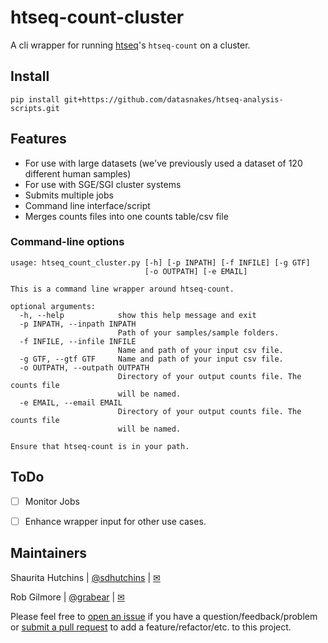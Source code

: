 # htseq-count-cluster
A cli wrapper for running [htseq](https://github.com/simon-anders/htseq)'s `htseq-count` on a cluster.

## Install
`pip install git+https://github.com/datasnakes/htseq-analysis-scripts.git`

## Features
- For use with large datasets (we've previously used a dataset of 120 different human samples)
- For use with SGE/SGI cluster systems
- Submits multiple jobs
- Command line interface/script
- Merges counts files into one counts table/csv file


### Command-line options
```
usage: htseq_count_cluster.py [-h] [-p INPATH] [-f INFILE] [-g GTF]
                              [-o OUTPATH] [-e EMAIL]

This is a command line wrapper around htseq-count.

optional arguments:
  -h, --help            show this help message and exit
  -p INPATH, --inpath INPATH
                        Path of your samples/sample folders.
  -f INFILE, --infile INFILE
                        Name and path of your input csv file.
  -g GTF, --gtf GTF     Name and path of your input csv file.
  -o OUTPATH, --outpath OUTPATH
                        Directory of your output counts file. The counts file
                        will be named.
  -e EMAIL, --email EMAIL
                        Directory of your output counts file. The counts file
                        will be named.

Ensure that htseq-count is in your path.
```


## ToDo
- [ ] Monitor Jobs
- [ ] Enhance wrapper input for other use cases.


## Maintainers
Shaurita Hutchins | [@sdhutchins](https://github.com/sdhutchins) | [✉](mailto:sdhutchins@outlook.com)

Rob Gilmore | [@grabear](https://github.com/grabear) | [✉](mailto:robgilmore127@gmail.com)


Please feel free to [open an issue](https://github.com/datasnakes/htseq-count-cluster/issues/new) if you have a question/feedback/problem
or [submit a pull request](https://github.com/datasnakes/htseq-count-cluster/compare) to add a feature/refactor/etc. to this project.
